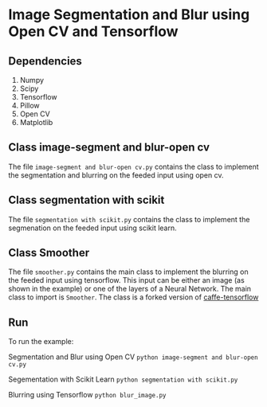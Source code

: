 # Image Segmentation and Blur using Open CV and Tensorflow

## Dependencies

1. Numpy
2. Scipy
3. Tensorflow
4. Pillow
5. Open CV
6. Matplotlib

## Class image-segment and blur-open cv

The file `image-segment and blur-open cv.py` contains the class to implement the segmentation and blurring on the feeded input using open cv. 

## Class segmentation with scikit

The file `segmentation with scikit.py` contains the class to implement the segmenation on the feeded input using scikit learn. 

## Class Smoother

The file `smoother.py` contains the main class to implement the blurring on the feeded input using tensorflow. 
This input can be either an image (as shown in the example) or one of the layers of a Neural Network.
The main class to import is `Smoother`. The class is a forked version of [caffe-tensorflow](https://github.com/ethereon/caffe-tensorflow)

## Run

To run the example:

Segmentation and Blur using Open CV
`python image-segment and blur-open cv.py`

Segementation with Scikit Learn
`python segmentation with scikit.py`

Blurring using Tensorflow
`python blur_image.py`
